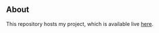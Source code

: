 ## About

This repository hosts my project, which is available live [here](https://yulia-koniuk.github.io/goit-markup-hw-04/).
